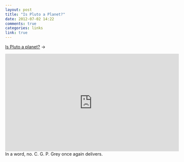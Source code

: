 ```yaml
---
layout: post
title: "Is Pluto a Planet?"
date: 2012-07-02 14:22
comments: true
categories: links
link: true
---
```

[Is Pluto a planet?](http://www.youtube.com/watch?feature=iv&v=Z_2gbGXzFbs "Is Pluto a planet?") &rarr;  
<iframe width="560" height="315" src="http://www.youtube.com/embed/Z_2gbGXzFbs" frameborder="0" allowfullscreen></iframe>  
In a word, no. C. G. P. Grey once again delivers.